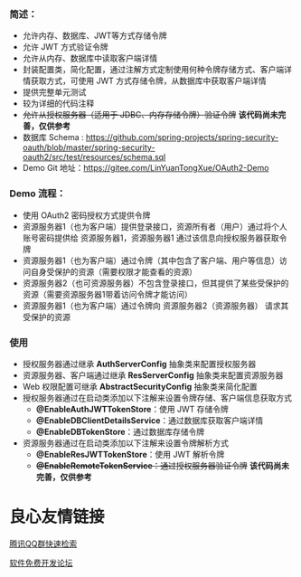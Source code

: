 ### 简述：
- 允许内存、数据库、JWT等方式存储令牌 
- 允许 JWT 方式验证令牌
- 允许从内存、数据库中读取客户端详情
- 封装配置类，简化配置，通过注解方式定制使用何种令牌存储方式、客户端详情获取方式，可使用 JWT 方式存储令牌，从数据库中获取客户端详情
- 提供完整单元测试
- 较为详细的代码注释
- ~~允许从授权服务器（适用于 JDBC、内存存储令牌）验证令牌~~ **该代码尚未完善，仅供参考**
- 数据库 Schema : https://github.com/spring-projects/spring-security-oauth/blob/master/spring-security-oauth2/src/test/resources/schema.sql
- Demo Git 地址：https://gitee.com/LinYuanTongXue/OAuth2-Demo

### Demo 流程：
- 使用 OAuth2 密码授权方式提供令牌
- 资源服务器1（也为客户端）提供登录接口，资源所有者（用户）通过将个人账号密码提供给 资源服务器1，资源服务器1 通过该信息向授权服务器获取令牌
- 资源服务器1（也为客户端）通过令牌（其中包含了客户端、用户等信息）访问自身受保护的资源（需要权限才能查看的资源）
- 资源服务器2（也可资源服务器）不包含登录接口，但其提供了某些受保护的资源（需要资源服务器1带着访问令牌才能访问）
- 资源服务器1（也为客户端）通过令牌向 资源服务器2（资源服务器） 请求其受保护的资源

### 使用
- 授权服务器通过继承 **AuthServerConfig** 抽象类来配置授权服务器
- 资源服务器、客户端通过继承 **ResServerConfig** 抽象类来配置资源服务器
- Web 权限配置可继承 **AbstractSecurityConfig** 抽象类来简化配置
- 授权服务器通过在启动类添加以下注解来设置令牌存储、客户端信息获取方式
    - **@EnableAuthJWTTokenStore**：使用 JWT 存储令牌
    - **@EnableDBClientDetailsService**：通过数据库获取客户端详情
    - **@EnableDBTokenStore**：通过数据库存储令牌
- 资源服务器通过在启动类添加以下注解来设置令牌解析方式
    - **@EnableResJWTTokenStore**：使用 JWT 解析令牌 
    - ~~**@EnableRemoteTokenService**：通过授权服务器验证令牌~~  **该代码尚未完善，仅供参考**


 # 良心友情链接

[腾讯QQ群快速检索](http://u.720life.cn/s/8cf73f7c)

[软件免费开发论坛](http://u.720life.cn/s/bbb01dc0)